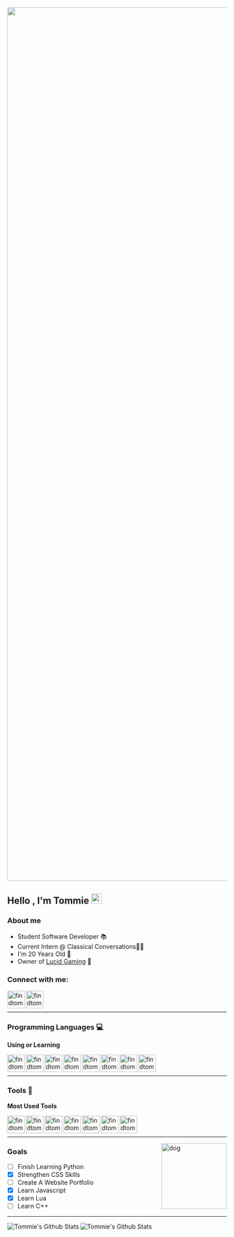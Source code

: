 <img align="center" width="2000px" src="https://cdn.discordapp.com/attachments/765280429511016519/846192162538389514/cover.png" />

## Hello , I'm Tommie <img src="https://github.com/TheDudeThatCode/TheDudeThatCode/blob/master/Assets/Earth.gif" width="24px">

### About me

- Student Software Developer 📚
- Current Intern @ Classical Conversations👨‍💻
- I'm 20 Years Old 🧓
- Owner of [Lucid Gaming](http://lucid-gaming.net) 💙

### Connect with me:

[<img align="left" alt="findtom.me" width="40px" src="https://cdn.discordapp.com/attachments/857717187799416893/902382441182937128/Firefox.png" />][website]
[<img align="left" alt="findtom.me" width="40px" src="https://cdn.discordapp.com/attachments/857717187799416893/902383120765042719/Steam.png" />][steam]

<br />
<br />

---

### Programming Languages 💻

**Using or Learning**

[<img align="left" alt="findtom.me" width="40px" src="https://cdn.discordapp.com/attachments/857717187799416893/902385856822792272/HTML.png" />][html]
[<img align="left" alt="findtom.me" width="40px" src="https://cdn.discordapp.com/attachments/857717187799416893/902385853622550558/CSS.png" />][css]
[<img align="left" alt="findtom.me" width="40px" src="https://cdn.discordapp.com/attachments/857717187799416893/902385865005883452/MySQL.png" />][sql]
[<img align="left" alt="findtom.me" width="40px" src="https://cdn.discordapp.com/attachments/857717187799416893/902385859632967710/JS.png" />][javascript]
[<img align="left" alt="findtom.me" width="40px" src="https://cdn.discordapp.com/attachments/857717187799416893/902385870362009610/TS.png" />][typescript]
[<img align="left" alt="findtom.me" width="40px" src="https://cdn.discordapp.com/attachments/857717187799416893/902385850975928330/C.png" />][c#]
[<img align="left" alt="findtom.me" width="40px" src="https://cdn.discordapp.com/attachments/857717187799416893/902385867803475968/Python.png" />][python]
[<img align="left" alt="findtom.me" width="40px" src="https://cdn.discordapp.com/attachments/857717187799416893/902385862229250058/Lua.png" />][lua]


<br />
<br />

---

### Tools 🔧

**Most Used Tools**

[<img align="left" alt="findtom.me" width="40px" src="https://cdn.discordapp.com/attachments/857717187799416893/902386763660664862/Windows.png" />][windows]
[<img align="left" alt="findtom.me" width="40px" src="https://cdn.discordapp.com/attachments/857717187799416893/902386760930168902/VSC.png" />][vsc]
[<img align="left" alt="findtom.me" width="40px" src="https://cdn.discordapp.com/attachments/857717187799416893/902386758438756362/VS.png" />][vs]
[<img align="left" alt="findtom.me" width="40px" src="https://cdn.discordapp.com/attachments/857717187799416893/902387379355156480/Firefox2.png" />][firefox]
[<img align="left" alt="findtom.me" width="40px" src="https://cdn.discordapp.com/attachments/857717187799416893/902386753929871360/Linux.png" />][linux]
[<img align="left" alt="findtom.me" width="40px" src="https://cdn.discordapp.com/attachments/857717187799416893/902386752147292230/Git.png" />][git]
[<img align="left" alt="findtom.me" width="40px" src="https://cdn.discordapp.com/attachments/857717187799416893/902386766416326696/Trello.png" />][trello]

<br>
<br>


---

  <img align="right" alt="dog" width="150px" src="https://c.tenor.com/aCHGAKDslvkAAAAi/littlest-friends-pup.gif" />
  
  
### Goals

  - [ ] Finish Learning Python
  - [x] Strengthen CSS Skills
  - [ ] Create A Website Portfolio 
  - [x] Learn Javascript
  - [x] Learn Lua
  - [ ] Learn C++
---

<img align="left" alt="Tommie's Github Stats" src="https://github-readme-stats.vercel.app/api?username=ttommie&show_icons=true&hide_border=true&theme=graywhite">
<img align="left" alt="Tommie's Github Stats" src="https://github-readme-stats.vercel.app/api/top-langs/?username=ttommie&show_icons=true&hide_border=true&theme=graywhite">


[website]: https://findtom.me
[steam]: https://steamcommunity.com/id/whosoever
[html]: https://github.com/topics/html
[css]: https://github.com/topics/css
[php]: https://github.com/topics/php
[sql]: https://github.com/topics/sql
[javascript]: https://github.com/topics/javascript
[typescript]: https://github.com/topics/typescript
[c#]: https://github.com/topics/csharp
[lua]: https://github.com/topics/lua
[python]: https://github.com/topics/python
[windows]: https://www.microsoft.com/en-us/windows
[vsc]: https://code.visualstudio.com/
[vs]: https://visualstudio.microsoft.com/
[notepad++]: https://notepad-plus-plus.org/downloads/
[firefox]: https://www.mozilla.org/en-US/firefox/developer/
[linux]: https://www.linux.org/
[lua]: https://github.com/topics/lua
[git]: https://github.com/topics/git
[trello]: https://trello.com/
